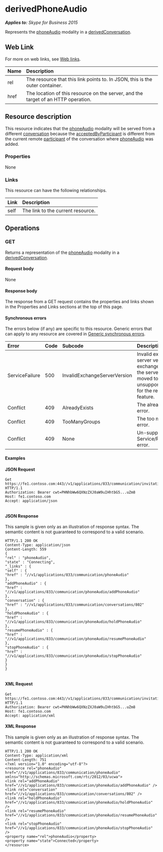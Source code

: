
# derivedPhoneAudio 


 _**Applies to:** Skype for Business 2015_

Represents the [phoneAudio](phoneAudio_ref.md) modality in a [derivedConversation](derivedConversation_ref.md). 

## Web Link
<a name="sectionSection0"> </a>

For more on web links, see [Web links](WebLinks.md).



|**Name**|**Description**|
|:-----|:-----|
|rel|The resource that this link points to. In JSON, this is the outer container.|
|href|The location of this resource on the server, and the target of an HTTP operation.|

## Resource description
<a name="sectionSection1"> </a>

This resource indicates that the [phoneAudio](phoneAudio_ref.md) modality will be served from a different [conversation](conversation_ref.md) because the [acceptedByParticipant](acceptedByParticipant_ref.md) is different from the current remote [participant](participant_ref.md) of the conversation where [phoneAudio](phoneAudio_ref.md) was added.


### Properties

None


### Links

This resource can have the following relationships.



|**Link**|**Description**|
|:-----|:-----|
|self|The link to the current resource.|

## Operations
<a name="sectionSection2"> </a>




### GET

Returns a representation of the [phoneAudio](phoneAudio_ref.md) modality in a [derivedConversation](derivedConversation_ref.md).


#### Request body

None


#### Response body

The response from a GET request contains the properties and links shown in the Properties and Links sections at the top of this page.


#### Synchronous errors

The errors below (if any) are specific to this resource. Generic errors that can apply to any resource are covered in [Generic synchronous errors](GenericSynchronousErrors.md).



|**Error**|**Code**|**Subcode**|**Description**|
|:-----|:-----|:-----|:-----|
|ServiceFailure|500|InvalidExchangeServerVersion|Invalid exchange server version.The exchange mailbox of the server might have moved to an unsupported version for the required feature.|
|Conflict|409|AlreadyExists|The already exists error.|
|Conflict|409|TooManyGroups|The too many groups error.|
|Conflict|409|None|Un-supported Service/Resource/API error.|

#### Examples




#### JSON Request


```
Get https://fe1.contoso.com:443//v1/applications/833/communication/invitations/630/derivedPhoneAudio HTTP/1.1
Authorization: Bearer cwt=PHNhbWw6QXNzZXJ0aW9uIHhtbG5...uZm8
Host: fe1.contoso.com
Accept: application/json
									
```


#### JSON Response

This sample is given only as an illustration of response syntax. The semantic content is not guaranteed to correspond to a valid scenario.


```
HTTP/1.1 200 OK
Content-Type: application/json
Content-Length: 559
{
"rel" : "phoneAudio",
"state" : "Connecting",
"_links" : {
"self" : {
"href" : "//v1/applications/833/communication/phoneAudio"
},
"addPhoneAudio" : {
"href" : "//v1/applications/833/communication/phoneAudio/addPhoneAudio"
},
"conversation" : {
"href" : "//v1/applications/833/communication/conversations/802"
},
"holdPhoneAudio" : {
"href" : "//v1/applications/833/communication/phoneAudio/holdPhoneAudio"
},
"resumePhoneAudio" : {
"href" : "//v1/applications/833/communication/phoneAudio/resumePhoneAudio"
},
"stopPhoneAudio" : {
"href" : "//v1/applications/833/communication/phoneAudio/stopPhoneAudio"
}
}
}
									
```


#### XML Request


```
Get https://fe1.contoso.com:443//v1/applications/833/communication/invitations/630/derivedPhoneAudio HTTP/1.1
Authorization: Bearer cwt=PHNhbWw6QXNzZXJ0aW9uIHhtbG5...uZm8
Host: fe1.contoso.com
Accept: application/xml

```


#### XML Response

This sample is given only as an illustration of response syntax. The semantic content is not guaranteed to correspond to a valid scenario.


```
HTTP/1.1 200 OK
Content-Type: application/xml
Content-Length: 751
<?xml version="1.0" encoding="utf-8"?>
<resource rel="phoneAudio" href="//v1/applications/833/communication/phoneAudio" xmlns="http://schemas.microsoft.com/rtc/2012/03/ucwa">
<link rel="addPhoneAudio" href="//v1/applications/833/communication/phoneAudio/addPhoneAudio" />
<link rel="conversation" href="//v1/applications/833/communication/conversations/802" />
<link rel="holdPhoneAudio" href="//v1/applications/833/communication/phoneAudio/holdPhoneAudio" />
<link rel="resumePhoneAudio" href="//v1/applications/833/communication/phoneAudio/resumePhoneAudio" />
<link rel="stopPhoneAudio" href="//v1/applications/833/communication/phoneAudio/stopPhoneAudio" />
<property name="rel">phoneAudio</property>
<property name="state">Connected</property>
</resource>
									
```

